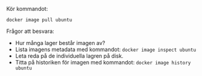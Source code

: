 Kör kommandot:
```
docker image pull ubuntu
```

Frågor att besvara:
* Hur många lager består imagen av?
* Lista imagens metadata med kommandot: ```docker image inspect ubuntu```
* Leta reda på de individuella lagren på disk.
* Titta på historiken för imagen med kommandot: ```docker image history ubuntu``` 
